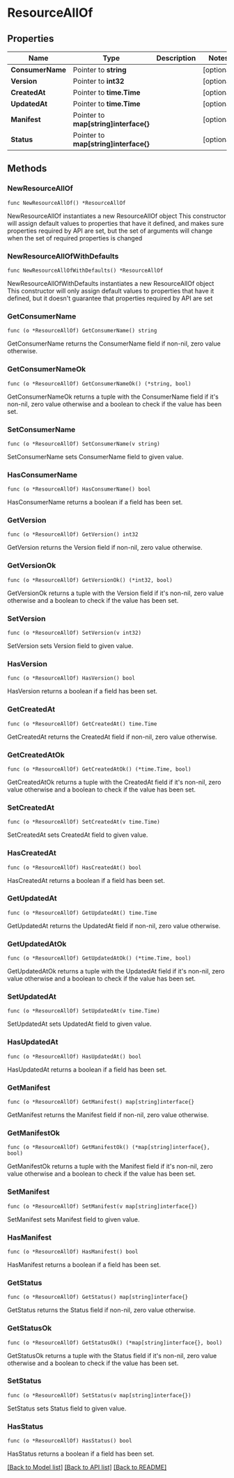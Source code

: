 # ResourceAllOf

## Properties

Name | Type | Description | Notes
------------ | ------------- | ------------- | -------------
**ConsumerName** | Pointer to **string** |  | [optional] 
**Version** | Pointer to **int32** |  | [optional] 
**CreatedAt** | Pointer to **time.Time** |  | [optional] 
**UpdatedAt** | Pointer to **time.Time** |  | [optional] 
**Manifest** | Pointer to **map[string]interface{}** |  | [optional] 
**Status** | Pointer to **map[string]interface{}** |  | [optional] 

## Methods

### NewResourceAllOf

`func NewResourceAllOf() *ResourceAllOf`

NewResourceAllOf instantiates a new ResourceAllOf object
This constructor will assign default values to properties that have it defined,
and makes sure properties required by API are set, but the set of arguments
will change when the set of required properties is changed

### NewResourceAllOfWithDefaults

`func NewResourceAllOfWithDefaults() *ResourceAllOf`

NewResourceAllOfWithDefaults instantiates a new ResourceAllOf object
This constructor will only assign default values to properties that have it defined,
but it doesn't guarantee that properties required by API are set

### GetConsumerName

`func (o *ResourceAllOf) GetConsumerName() string`

GetConsumerName returns the ConsumerName field if non-nil, zero value otherwise.

### GetConsumerNameOk

`func (o *ResourceAllOf) GetConsumerNameOk() (*string, bool)`

GetConsumerNameOk returns a tuple with the ConsumerName field if it's non-nil, zero value otherwise
and a boolean to check if the value has been set.

### SetConsumerName

`func (o *ResourceAllOf) SetConsumerName(v string)`

SetConsumerName sets ConsumerName field to given value.

### HasConsumerName

`func (o *ResourceAllOf) HasConsumerName() bool`

HasConsumerName returns a boolean if a field has been set.

### GetVersion

`func (o *ResourceAllOf) GetVersion() int32`

GetVersion returns the Version field if non-nil, zero value otherwise.

### GetVersionOk

`func (o *ResourceAllOf) GetVersionOk() (*int32, bool)`

GetVersionOk returns a tuple with the Version field if it's non-nil, zero value otherwise
and a boolean to check if the value has been set.

### SetVersion

`func (o *ResourceAllOf) SetVersion(v int32)`

SetVersion sets Version field to given value.

### HasVersion

`func (o *ResourceAllOf) HasVersion() bool`

HasVersion returns a boolean if a field has been set.

### GetCreatedAt

`func (o *ResourceAllOf) GetCreatedAt() time.Time`

GetCreatedAt returns the CreatedAt field if non-nil, zero value otherwise.

### GetCreatedAtOk

`func (o *ResourceAllOf) GetCreatedAtOk() (*time.Time, bool)`

GetCreatedAtOk returns a tuple with the CreatedAt field if it's non-nil, zero value otherwise
and a boolean to check if the value has been set.

### SetCreatedAt

`func (o *ResourceAllOf) SetCreatedAt(v time.Time)`

SetCreatedAt sets CreatedAt field to given value.

### HasCreatedAt

`func (o *ResourceAllOf) HasCreatedAt() bool`

HasCreatedAt returns a boolean if a field has been set.

### GetUpdatedAt

`func (o *ResourceAllOf) GetUpdatedAt() time.Time`

GetUpdatedAt returns the UpdatedAt field if non-nil, zero value otherwise.

### GetUpdatedAtOk

`func (o *ResourceAllOf) GetUpdatedAtOk() (*time.Time, bool)`

GetUpdatedAtOk returns a tuple with the UpdatedAt field if it's non-nil, zero value otherwise
and a boolean to check if the value has been set.

### SetUpdatedAt

`func (o *ResourceAllOf) SetUpdatedAt(v time.Time)`

SetUpdatedAt sets UpdatedAt field to given value.

### HasUpdatedAt

`func (o *ResourceAllOf) HasUpdatedAt() bool`

HasUpdatedAt returns a boolean if a field has been set.

### GetManifest

`func (o *ResourceAllOf) GetManifest() map[string]interface{}`

GetManifest returns the Manifest field if non-nil, zero value otherwise.

### GetManifestOk

`func (o *ResourceAllOf) GetManifestOk() (*map[string]interface{}, bool)`

GetManifestOk returns a tuple with the Manifest field if it's non-nil, zero value otherwise
and a boolean to check if the value has been set.

### SetManifest

`func (o *ResourceAllOf) SetManifest(v map[string]interface{})`

SetManifest sets Manifest field to given value.

### HasManifest

`func (o *ResourceAllOf) HasManifest() bool`

HasManifest returns a boolean if a field has been set.

### GetStatus

`func (o *ResourceAllOf) GetStatus() map[string]interface{}`

GetStatus returns the Status field if non-nil, zero value otherwise.

### GetStatusOk

`func (o *ResourceAllOf) GetStatusOk() (*map[string]interface{}, bool)`

GetStatusOk returns a tuple with the Status field if it's non-nil, zero value otherwise
and a boolean to check if the value has been set.

### SetStatus

`func (o *ResourceAllOf) SetStatus(v map[string]interface{})`

SetStatus sets Status field to given value.

### HasStatus

`func (o *ResourceAllOf) HasStatus() bool`

HasStatus returns a boolean if a field has been set.


[[Back to Model list]](../README.md#documentation-for-models) [[Back to API list]](../README.md#documentation-for-api-endpoints) [[Back to README]](../README.md)


